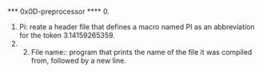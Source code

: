 *** 0x0D-preprocessor ****
0.
1. Pi:
	reate a header file that defines a macro named PI as an abbreviation for the token 3.14159265359.
2. 2. File name::
 program that prints the name of the file it was compiled from, followed by a new line.
